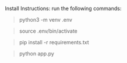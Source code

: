 Install Instructions:
run the following commands:

> python3 -m venv .env

> source .env/bin/activate

> pip install -r requirements.txt

> python app.py

